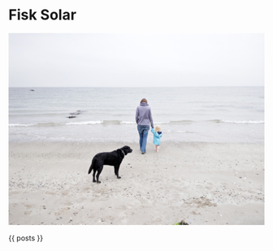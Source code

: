 <!--- -algorithm 8by8bayer -threshold 245 -foreground #cc0000 -->
# Fisk Solar

![GaddingsDamn](example.jpeg)

{{ posts }}
